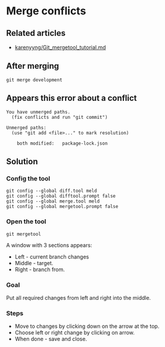 # Merge conflicts

## Related articles

* [karenyyng/Git_mergetool_tutorial.md](https://gist.github.com/karenyyng/f19ff75c60f18b4b8149)


## After merging

```shell
git merge development
```

## Appears this error about a conflict

```
You have unmerged paths.
  (fix conflicts and run "git commit")

Unmerged paths:
  (use "git add <file>..." to mark resolution)

	both modified:   package-lock.json
```

## Solution

### Config the tool

```shell
git config --global diff.tool meld
git config --global difftool.prompt false
git config --global merge.tool meld
git config --global mergetool.prompt false
```

### Open the tool

```shell
git mergetool
```

A window with 3 sections appears:

* Left - current branch changes
* Middle - target.
* Right - branch from.

### Goal

Put all required changes from left and right into the middle.

### Steps

* Move to changes by clicking down on the arrow at the top.
* Choose left or right change by clicking on arrow.
* When done - save and close.